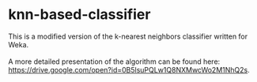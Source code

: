 # knn-based-classifier
This is a modified version of the k-nearest neighbors classifier written for Weka.
</br></br>A more detailed presentation of the algorithm can be found here: https://drive.google.com/open?id=0B5lsuPQLw1Q8NXMwcWo2M1NhQ2s.
